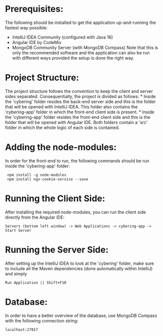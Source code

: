 # Prerequisites:
  The following should be installed to get the application up-and-running the fastest way possible:
   * IntelliJ IDEA Community (configured with Java 16)
   * Angular IDE by CodeMix
   * MongoDB Community Server (with MongoDB Compass)
  Note that this is only the recommended software and the application can also be run with different ways provided the setup is done the right way.

# Project Structure:
  The project structure follows the convention to keep the client and server sides separated. Consequentially, the project is divided as follows:
    * Inside the 'cybering' folder resides the back-end server side and this is the folder that will be opened with IntelliJ IDEA. This folder also contains the 'cybering-app' folder in which the front-end client side is present.
    * Inside the 'cybering-app' folder resides the front-end client side and this is the folder that will be opened with Angular IDE.
   Both folders contain a 'src' folder in which the whole logic of each side is contained.

# Adding the node-modules:
  In order for the front-end to run, the following commands should be run inside the 'cybering-app' folder:
        
     npm install -g node-modules
     npm install ngx-cookie-service --save
     
# Running the Client Side:
  After installing the required node-modules, you can run the client side directly from the Angular IDE: 
  
    Servers (bottom left window) -> Web Applications -> cybering-app -> Start Server

# Running the Server Side:
  After setting up the IntelliJ IDEA to look at the 'cybering' folder, make sure to include all the Maven dependencies (done automatically within IntelliJ) and simply
  
    Run Application || Shift+F10

# Database:
  In order to have a better overview of the database, use MongoDB Compass with the following connection string:
      
    localhost:27017
      

